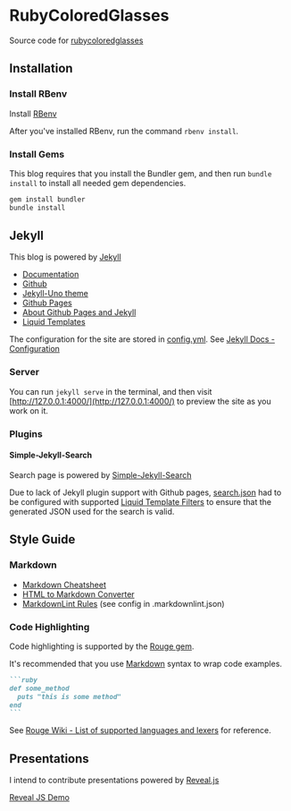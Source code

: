 # RubyColoredGlasses

Source code for [rubycoloredglasses](http://www.rubycoloredglasses.com/)

## Installation

### Install RBenv

Install [RBenv](https://github.com/rbenv/rbenv#installation)

After you've installed RBenv, run the command `rbenv install`.

### Install Gems

This blog requires that you install the Bundler gem, and then run
`bundle install` to install all needed gem dependencies.

```bash
gem install bundler
bundle install
```

## Jekyll

This blog is powered by [Jekyll](https://jekyllrb.com/docs/home/)

* [Documentation](https://jekyllrb.com/docs/home/)
* [Github](https://github.com/jekyll/jekyll)
* [Jekyll-Uno theme](https://github.com/joshgerdes/jekyll-uno)
* [Github Pages](https://help.github.com/categories/github-pages-basics/)
* [About Github Pages and Jekyll](https://help.github.com/articles/about-github-pages-and-jekyll/)
* [Liquid Templates](https://shopify.github.io/liquid/)

The configuration for the site are stored in [config.yml](./_config.yml).
See [Jekyll Docs - Configuration](https://jekyllrb.com/docs/configuration/)

### Server

You can run `jekyll serve` in the terminal, and then visit
[http://127.0.0.1:4000/](http://127.0.0.1:4000/) to preview the site as you
work on it.

### Plugins

#### Simple-Jekyll-Search

Search page is powered by [Simple-Jekyll-Search]

Due to lack of Jekyll plugin support with Github pages,
[search.json](./search.json) had to be configured with supported
[Liquid Template Filters] to ensure that the generated JSON used for the search
is valid.

[Liquid Template Filters]: https://github.com/Shopify/liquid/wiki/Liquid-for-Designers#standard-filters
[Simple-Jekyll-Search]: https://github.com/christian-fei/Simple-Jekyll-Search

## Style Guide

### Markdown

* [Markdown Cheatsheet](https://github.com/adam-p/markdown-here/wiki/Markdown-Cheatsheet)
* [HTML to Markdown Converter](https://domchristie.github.io/to-markdown/)
* [MarkdownLint Rules](https://github.com/markdownlint/markdownlint/blob/1e78c892/docs/RULES.md)
  (see config in .markdownlint.json)

### Code Highlighting

Code highlighting is supported by the [Rouge gem].

It's recommended that you use [Markdown] syntax to wrap code examples.

````ruby
```ruby
def some_method
  puts "this is some method"
end
```
````

See [Rouge Wiki - List of supported languages and lexers] for reference.

[Rouge gem]: https://github.com/jneen/rouge
[Rouge Wiki - List of supported languages and lexers]: https://github.com/jneen/rouge/wiki/List-of-supported-languages-and-lexers
[Markdown]: https://guides.github.com/features/mastering-markdown/

## Presentations

I intend to contribute presentations powered by [Reveal.js](https://github.com/hakimel/reveal.js)

[Reveal JS Demo](http://lab.hakim.se/reveal-js/)
